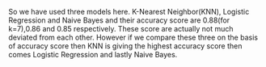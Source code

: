 So we have used three models here. K-Nearest Neighbor(KNN), Logistic Regression and Naive Bayes and their accuracy score are 0.88(for k=7),0.86 and 0.85 respectively. These score are actually not much deviated from each other. However if we compare these three on the basis of accuracy score then KNN is giving the highest accuracy score then comes Logistic Regression and lastly Naive Bayes.
